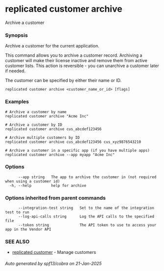 # replicated customer archive

Archive a customer

### Synopsis

Archive a customer for the current application.

This command allows you to archive a customer record. Archiving a customer
will make their license inactive and remove them from active customer lists.
This action is reversible - you can unarchive a customer later if needed.

The customer can be specified by either their name or ID.

```
replicated customer archive <customer_name_or_id> [flags]
```

### Examples

```
# Archive a customer by name
replicated customer archive "Acme Inc"

# Archive a customer by ID
replicated customer archive cus_abcdef123456

# Archive multiple customers by ID
replicated customer archive cus_abcdef123456 cus_xyz9876543210

# Archive a customer in a specific app (if you have multiple apps)
replicated customer archive --app myapp "Acme Inc"
```

### Options

```
      --app string   The app to archive the customer in (not required when using a customer id)
  -h, --help         help for archive
```

### Options inherited from parent commands

```
      --integration-test string   Set to the name of the integration test to run
      --log-api-calls string      Log the API calls to the specified file
      --token string              The API token to use to access your app in the Vendor API
```

### SEE ALSO

* [replicated customer](replicated_customer.md)	 - Manage customers

###### Auto generated by spf13/cobra on 21-Jan-2025
